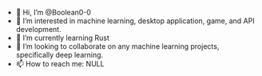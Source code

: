 - 👋 Hi, I’m @Boolean0-0
- 👀 I’m interested in machine learning, desktop application, game, and API development.
- 🌱 I’m currently learning Rust
- 💞️ I’m looking to collaborate on any machine learning projects, specifically deep learning.
- 📫 How to reach me: NULL
